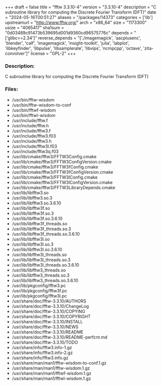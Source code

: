 +++
draft = false
title = "fftw 3.3.10-4"
version = "3.3.10-4"
description = "C subroutine library for computing the Discrete Fourier Transform (DFT)"
date = "2024-05-16T00:51:27"
aliases = "/packages/14373"
categories = ['lib']
upstreamurl = "http://www.fftw.org/"
arch = "x86_64"
size = "1173300"
usize = "4065417"
sha1sum = "0d03489c91473b539695d001d9360cd96575776c"
depends = "['glibc>=2.34']"
reverse_depends = "['./imagemagick', 'aacplusenc', 'blender', 'calf', 'imagemagick', 'insight-toolkit', 'julia', 'labplot', 'libkeyfinder', 'libpulse', 'libsamplerate', 'libvips', 'ncmpcpp', 'octave', 'zita-convolver']"
license = "GPL-2"
+++
### Description: 
C subroutine library for computing the Discrete Fourier Transform (DFT)

### Files: 
* /usr/bin/fftw-wisdom
* /usr/bin/fftw-wisdom-to-conf
* /usr/bin/fftwf-wisdom
* /usr/bin/fftwl-wisdom
* /usr/include/fftw.f
* /usr/include/fftw.h
* /usr/include/fftw3.f
* /usr/include/fftw3.f03
* /usr/include/fftw3.h
* /usr/include/fftw3l.f03
* /usr/include/fftw3q.f03
* /usr/lib/cmake/fftw3/FFTW3Config.cmake
* /usr/lib/cmake/fftw3/FFTW3ConfigVersion.cmake
* /usr/lib/cmake/fftw3/FFTW3fConfig.cmake
* /usr/lib/cmake/fftw3/FFTW3fConfigVersion.cmake
* /usr/lib/cmake/fftw3/FFTW3lConfig.cmake
* /usr/lib/cmake/fftw3/FFTW3lConfigVersion.cmake
* /usr/lib/cmake/fftw3/FFTW3LibraryDepends.cmake
* /usr/lib/libfftw3.so
* /usr/lib/libfftw3.so.3
* /usr/lib/libfftw3.so.3.6.10
* /usr/lib/libfftw3f.so
* /usr/lib/libfftw3f.so.3
* /usr/lib/libfftw3f.so.3.6.10
* /usr/lib/libfftw3f_threads.so
* /usr/lib/libfftw3f_threads.so.3
* /usr/lib/libfftw3f_threads.so.3.6.10
* /usr/lib/libfftw3l.so
* /usr/lib/libfftw3l.so.3
* /usr/lib/libfftw3l.so.3.6.10
* /usr/lib/libfftw3l_threads.so
* /usr/lib/libfftw3l_threads.so.3
* /usr/lib/libfftw3l_threads.so.3.6.10
* /usr/lib/libfftw3_threads.so
* /usr/lib/libfftw3_threads.so.3
* /usr/lib/libfftw3_threads.so.3.6.10
* /usr/lib/pkgconfig/fftw3.pc
* /usr/lib/pkgconfig/fftw3f.pc
* /usr/lib/pkgconfig/fftw3l.pc
* /usr/share/doc/fftw-3.3.10/AUTHORS
* /usr/share/doc/fftw-3.3.10/ChangeLog
* /usr/share/doc/fftw-3.3.10/COPYING
* /usr/share/doc/fftw-3.3.10/COPYRIGHT
* /usr/share/doc/fftw-3.3.10/INSTALL
* /usr/share/doc/fftw-3.3.10/NEWS
* /usr/share/doc/fftw-3.3.10/README
* /usr/share/doc/fftw-3.3.10/README-perfcnt.md
* /usr/share/doc/fftw-3.3.10/TODO
* /usr/share/info/fftw3.info-1.gz
* /usr/share/info/fftw3.info-2.gz
* /usr/share/info/fftw3.info.gz
* /usr/share/man/man1/fftw-wisdom-to-conf.1.gz
* /usr/share/man/man1/fftw-wisdom.1.gz
* /usr/share/man/man1/fftwf-wisdom.1.gz
* /usr/share/man/man1/fftwl-wisdom.1.gz
